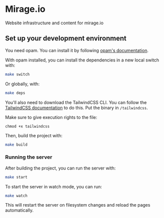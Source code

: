 # Mirage.io

Website infrastructure and content for mirage.io

## Set up your development environment

You need opam. You can install it by following [opam's documentation](https://opam.ocaml.org/doc/Install.html).

With opam installed, you can install the dependencies in a new local switch with:

```bash
make switch
```

Or globally, with:

```bash
make deps
```

You'll also need to download the TailwindCSS CLI. You can follow the [TailwindCSS documentation](https://tailwindcss.com/blog/standalone-cli#get-started) to do this. Put the binary in `/tailwindcss`.

Make sure to give execution rights to the file:

```
chmod +x tailwindcss
```

Then, build the project with:

```bash
make build
```

### Running the server

After building the project, you can run the server with:

```bash
make start
```

To start the server in watch mode, you can run:

```bash
make watch
```

This will restart the server on filesystem changes and reload the pages automatically.
